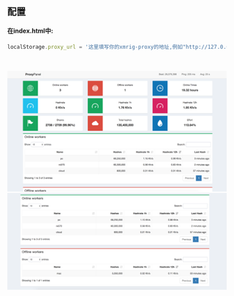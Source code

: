 ## 配置 ##
#### 在index.html中: ####
``` javascript
localStorage.proxy_url = '这里填写你的xmrig-proxy的地址,例如"http://127.0.0.1:2222",放在服务器上就填外网地址'
```
<br><br>
![Image text](https://github.com/cyynf/proxypanel/blob/master/img/image1.png)
![Image text](https://github.com/cyynf/proxypanel/blob/master/img/image2.png)
